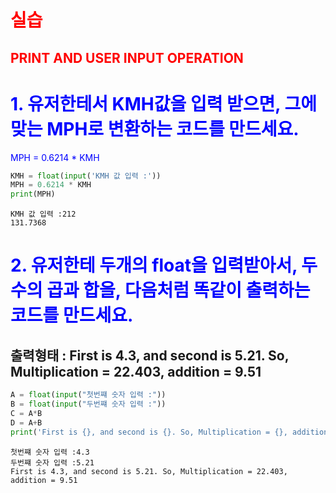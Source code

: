 # <font color='red'> 실습 </font> 
## <font color='red'> PRINT AND USER INPUT OPERATION </font> 

# <font color='blue'> 1. 유저한테서 KMH값을 입력 받으면, 그에 맞는 MPH로 변환하는 코드를 만드세요. 
MPH = 0.6214 * KMH</font> 


```python
KMH = float(input('KMH 값 입력 :'))
MPH = 0.6214 * KMH
print(MPH)
```

    KMH 값 입력 :212
    131.7368
    

# <font color='blue'>2.  유저한테 두개의 float을 입력받아서, 두 수의 곱과 합을, 다음처럼 똑같이 출력하는 코드를 만드세요.</font> 
## 출력형태 : First is 4.3, and second is 5.21. So, Multiplication = 22.403, addition = 9.51


```python
A = float(input("첫번쨰 숫자 입력 :"))
B = float(input("두번쨰 숫자 입력 :"))
C = A*B
D = A+B
print('First is {}, and second is {}. So, Multiplication = {}, addition = {}'.format(A,B,C,D))
```

    첫번쨰 숫자 입력 :4.3
    두번쨰 숫자 입력 :5.21
    First is 4.3, and second is 5.21. So, Multiplication = 22.403, addition = 9.51
    
